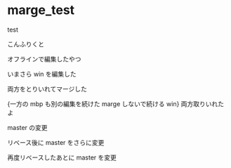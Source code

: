 # marge_test

test

こんふりくと

オフラインで編集したやつ

いまさら win を編集した

両方をとりいれてマージした

{一方の mbp も別の編集を続けた
marge しないで続ける win} 両方取りいれたよ

master の変更

リベース後に master をさらに変更

再度リベースしたあとに master を変更




